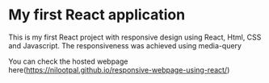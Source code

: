 # My first React application
This is my first React project with responsive design using React, Html, CSS and Javascript. The responsiveness was achieved using media-query


You can check the hosted webpage here(https://nilootpal.github.io/responsive-webpage-using-react/)
